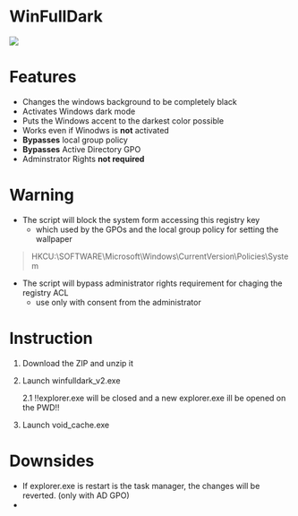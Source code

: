 # WinFullDark

![](https://cdn.iconscout.com/icon/free/png-256/microsoft-windows-2-761692.png)

Features
=============

- Changes the windows background to be completely black
- Activates Windows dark mode
- Puts the Windows accent to the darkest color possible
- Works even if Winodws is **not** activated 
- **Bypasses** local group policy
- **Bypasses** Active Directory GPO
- Adminstrator Rights **not required**

Warning
=============
+ The script will block the system form accessing this registry key
	+ which used by the GPOs and the local group policy for setting the wallpaper
> HKCU:\SOFTWARE\Microsoft\Windows\CurrentVersion\Policies\System
	
+ The script will bypass administrator rights requirement for chaging the registry ACL
	+ use only with consent from the administrator


Instruction
=============
1. Download the ZIP and unzip it
2. Launch winfulldark_v2.exe

	2.1 !!explorer.exe will be closed and a new explorer.exe ill be opened on the PWD!!
3. Launch void_cache.exe

Downsides
=============
- If explorer.exe is restart is the task manager, the changes will be reverted. (only with AD GPO)
- 


